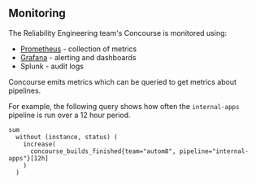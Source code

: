 ## Monitoring

The Reliability Engineering team's Concourse is monitored using:

- [Prometheus](https://prom-1.monitoring.cd.gds-reliability.engineering) - collection of metrics
- [Grafana](https://grafana.monitoring.cd.gds-reliability.engineering) - alerting and dashboards
- Splunk - audit logs

Concourse emits metrics which can be queried to get metrics about pipelines.

For example, the following query shows how often the `internal-apps` pipeline is run over a 12 hour period.

<pre><code>sum
  without (instance, status) (
    increase(
      concourse_builds_finished{team="autom8", pipeline="internal-apps"}[12h]
    )
  )
</code></pre>
